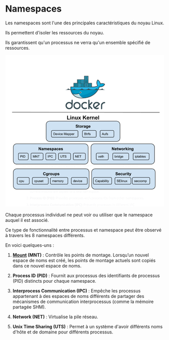 # Namespaces

Les namespaces sont l'une des principales caractéristiques du noyau Linux.

Ils permettent d'isoler les ressources du noyau.

Ils garantissent qu'un processus ne verra qu'un ensemble spécifié de ressources.



![image](../../../Image/Namespace.png)

Chaque processus individuel ne peut voir ou utiliser que le namespace auquel il est associé.

Ce type de fonctionnalité entre processus et namespace peut être observé à travers les 8 namespaces différents.

En voici quelques-uns :

1. **[Mount](./Mounts.md) (MNT)** : Contrôle les points de montage. Lorsqu’un nouvel espace de noms est créé, les points de montage actuels sont copiés dans ce nouvel espace de noms.

2. **Process ID (PID)** : Fournit aux processus des identifiants de processus (PID) distincts pour chaque namespace.

3. **Interprocess Communication (IPC)** : Empêche les processus appartenant à des espaces de noms différents de partager des mécanismes de communication interprocessus (comme la mémoire partagée SHM).

4. **Network (NET)** : Virtualise la pile réseau.

5. **Unix Time Sharing (UTS)** : Permet à un système d'avoir différents noms d'hôte et de domaine pour différents processus.

